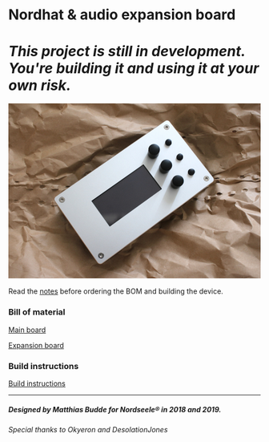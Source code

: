 # Nordhat & audio expansion board

***This project is still in development. You're building it and using it at your own risk.***
=======
![Nordhat](hardware/images/20.jpg)

Read the [notes](hardware/notes.md) before ordering the BOM and building the device.

### Bill of material
[Main board](hardware/bom/BOM_mainboard_nordhat.csv)

[Expansion board](hardware/bom/BOM_expansion_board_nordhat.csv)

### Build instructions

[Build instructions](hardware/build.md)


___
##### Designed by Matthias Budde for Nordseele® in 2018 and 2019.
###### Special thanks to Okyeron and DesolationJones

